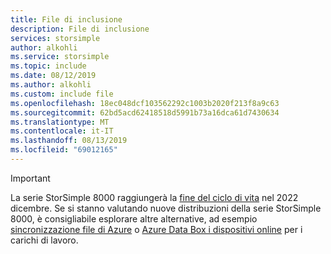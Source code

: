 ```yaml
---
title: File di inclusione
description: File di inclusione
services: storsimple
author: alkohli
ms.service: storsimple
ms.topic: include
ms.date: 08/12/2019
ms.author: alkohli
ms.custom: include file
ms.openlocfilehash: 18ec048dcf103562292c1003b2020f213f8a9c63
ms.sourcegitcommit: 62bd5acd62418518d5991b73a16dca61d7430634
ms.translationtype: MT
ms.contentlocale: it-IT
ms.lasthandoff: 08/13/2019
ms.locfileid: "69012165"
---
```

> [!IMPORTANT]
> La serie StorSimple 8000 raggiungerà la [fine del ciclo di vita](https://support.microsoft.com/lifecycle/search?alpha=StorSimple%208000%20Series) nel 2022 dicembre. Se si stanno valutando nuove distribuzioni della serie StorSimple 8000, è consigliabile esplorare altre alternative, ad esempio [sincronizzazione file di Azure](../articles/storage/files/storage-sync-files-deployment-guide.md) o [Azure Data Box i dispositivi online](https://docs.microsoft.com/azure/databox-online/) per i carichi di lavoro.


